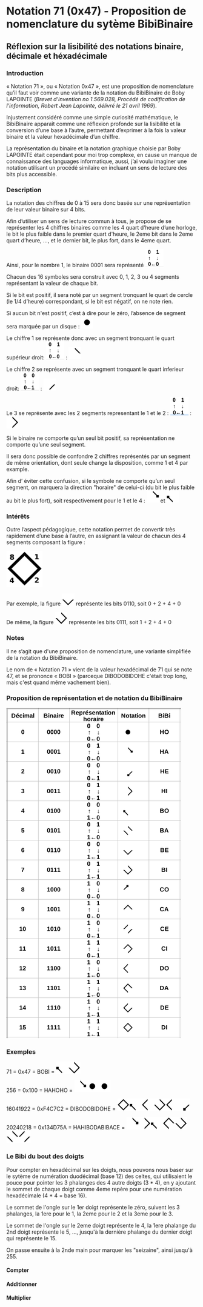 # Notation 71 (0x47) - Proposition de nomenclature du sytème BibiBinaire 
## Réflexion sur la lisibilité des notations binaire, décimale et héxadécimale  

### Introduction
« Notation 71 », ou « Notation 0x47 », est une proposition de nomenclature qu’il faut voir comme une variante de la notation du BibiBinaire de Boby LAPOINTE (_Brevet d'invention no 1.569.028, Procédé de codification de l'information, Robert Jean Lapointe, délivré le 21 avril 1969_).

Injustement considéré comme une simple curiosité mathématique, le BibiBinaire apparaît comme une  réflexion profonde sur la lisibilité et la conversion d’une base à l’autre, permettant d’exprimer à la fois la valeur binaire et la valeur hexadécimale d’un chiffre.

La représentation du binaire et la notation graphique choisie par Boby LAPOINTE était cependant pour moi trop complexe, en cause un manque de connaissance des languages informatique, aussi, j’ai voulu imaginer une notation utilisant un procédé similaire en incluant un sens de lecture des bits plus accessible.

### Description
La notation des chiffres de 0 à 15 sera donc basée sur une représentation de leur valeur binaire sur 4 bits.

Afin d’utiliser un sens de lecture commun à tous, je propose de se représenter les 4 chiffres binaires comme les 4 quart d’heure d’une horloge, le bit le plus faible dans le premier quart d'heure, le 2eme bit dans le 2eme quart d’heure, ..., et le dernier bit, le plus fort, dans le 4eme quart.

Ainsi, pour le nombre 1, le binaire 0001 sera représenté <img src="/img/0001-horaire.png" width="48" height="48">

Chacun des 16 symboles sera construit avec 0, 1, 2, 3 ou 4 segments représentant la valeur de chaque bit.
 
Si le bit est positif, il sera noté par un segment tronquant le quart de cercle (le 1/4 d’heure) correspondant, si le bit est négatif, on ne note rien.

Si aucun bit n'est positif, c’est à dire pour le zéro, l’absence de segment sera marquée par un disque : <img src="/img/0.png" width="32" height="32">

Le chiffre 1 se représente donc avec un segment tronquant le quart supérieur droit: <img src="/img/0001-horaire.png" width="48" height="48"> : <img src="/img/1_nodir.png" width="32" height="32">

Le chiffre 2 se représente avec un segment tronquant le quart inferieur droit: <img src="/img/0010-horaire.png" width="48" height="48"> : <img src="/img/2_nodir.png" width="32" height="32"> 

Le 3 se représente avec les 2 segments representant le 1 et le 2 : <img src="/img/0011-horaire.png" width="48" height="48"> : <img src="/img/3.png" width="32" height="32">

Si le binaire ne comporte qu’un seul bit positif, sa représentation ne comporte qu’une seul segment. 

Il sera donc possible de confondre 2 chiffres représentés par un segment de même orientation, dont seule change la disposition, comme 1 et 4 par example.

Afin d’ éviter cette confusion, si le symbole ne comporte qu’un seul segment, on marquera la 
direction "horaire" de celui-ci (du bit le plus faible au bit le plus fort), soit respectivement pour le 1 et le 4 : <img src="/img/1.png" width="32" height="32"> et <img src="/img/4.png" width="32" height="32">


### Intérêts
Outre l’aspect pédagogique, cette notation permet de convertir très rapidement d’une base à l’autre, en assignant la valeur de chacun des 4 segments composant la figure : 

<img src="/img/8421.png" width="96" height="96">

Par exemple, la figure <img src="/img/6.png" width="32" height="32"> représente les bits 0110, soit 0 + 2 + 4 + 0

De même, la figure <img src="/img/7.png" width="32" height="32"> représente les bits 0111, soit 1 + 2 + 4 + 0

### Notes
Il ne s’agit que d'une proposition de nomenclature, une variante simplifiée de la notation du BibiBinaire.

Le nom de « Notation 71 » vient de la valeur hexadécimal de 71 qui se note 47, et se prononce « BOBI » (parceque DIBODOBIDOHE c'était trop long, mais c'est quand même vachement bien).
 

### Proposition de représentation et de notation du BibiBinaire 
![Nomenclature de la notation 71.](/img/notation.png)
	

### Exemples

71 = 0x47 = BOBI = <img src="/img/4.png" width="32" height="32"><img src="/img/7.png" width="32" height="32"> 

256 = 0x100 = HAHOHO = <img src="/img/1.png" width="32" height="32"><img src="/img/0.png" width="32" height="32"><img src="/img/0.png" width="32" height="32">

16041922 = 0xF4C7C2 = DIBODOBIDOHE = <img src="/img/15.png" width="32" height="32"><img src="/img/4.png" width="32" height="32"><img src="/img/12.png" width="32" height="32"><img src="/img/7.png" width="32" height="32"><img src="/img/12.png" width="32" height="32"><img src="/img/2.png" width="32" height="32">

20240218 = 0x134D75A = HAHIBODABIBACE = <img src="/img/1.png" width="32" height="32"><img src="/img/3.png" width="32" height="32"><img src="/img/4.png" width="32" height="32"><img src="/img/13.png" width="32" height="32"><img src="/img/7.png" width="32" height="32"><img src="/img/5.png" width="32" height="32"><img src="/img/10.png" width="32" height="32"> 


### Le Bibi du bout des doigts
Pour compter en hexadécimal sur les doigts, nous pouvons nous baser sur le sytème de numération duodécimal (base 12) des celtes, qui utilisaient le pouce pour pointer les 3 phalanges des 4 autre doigts (3 * 4), en y ajoutant le sommet de chaque doigt comme 4eme repère pour une numération hexadécimale (4 * 4 = base 16).

Le sommet de l'ongle sur le 1er doigt représente le zéro, suivent les 3 phalanges, la 1ere pour le 1, la 2eme pour le 2 et la 3eme pour le 3.

Le sommet de l'ongle sur le 2eme doigt représente le 4, la 1ere phalange du 2nd doigt représente le 5, ..., jusqu'à la dernière phalange du dernier doigt qui représente le 15. 

On passe ensuite à la 2nde main pour marquer les "seizaine", ainsi jusqu'à 255.


#### Compter 

#### Additionner

#### Multiplier




